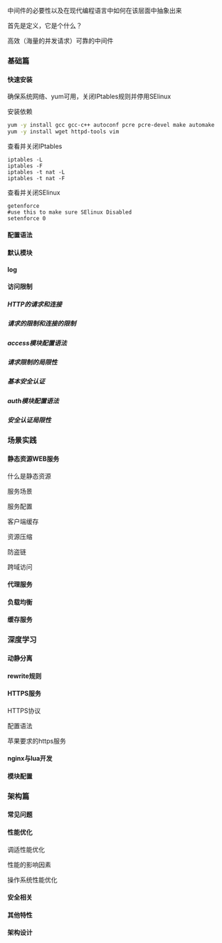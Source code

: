 中间件的必要性以及在现代编程语言中如何在该层面中抽象出来

首先是定义，它是个什么？

高效（海量的并发请求）可靠的中间件

### 基础篇

#### 快速安装

确保系统网络、yum可用，关闭IPtables规则并停用SElinux

安装依赖

```bash
yum -y install gcc gcc-c++ autoconf pcre pcre-devel make automake
yum -y install wget httpd-tools vim
```

查看并关闭IPtables

```shell
iptables -L
iptables -F
iptables -t nat -L
iptables -t nat -F
```

 查看并关闭SElinux

```
getenforce
#use this to make sure SElinux Disabled
setenforce 0
```



#### 配置语法

#### 默认模块

#### log

#### 访问限制

##### HTTP的请求和连接

##### 请求的限制和连接的限制

##### access模块配置语法

##### 请求限制的局限性

##### 基本安全认证

##### auth模块配置语法

##### 安全认证局限性

### 场景实践

#### 静态资源WEB服务

什么是静态资源

服务场景

服务配置

客户端缓存

资源压缩

防盗链

跨域访问

#### 代理服务

#### 负载均衡

#### 缓存服务

### 深度学习

#### 动静分离

#### rewrite规则

#### HTTPS服务

HTTPS协议

配置语法

苹果要求的https服务

#### nginx与lua开发

#### 模块配置

### 架构篇

#### 常见问题

#### 性能优化

调适性能优化

性能的影响因素

操作系统性能优化

#### 安全相关

#### 其他特性

#### 架构设计

